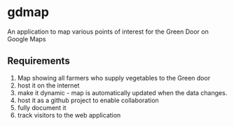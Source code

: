 gdmap
=====

An application to map various points of interest for the Green Door on Google Maps


Requirements
------------

1. Map showing all farmers who supply vegetables to the Green door
2. host it on the internet
3. make it dynamic - map is automatically updated when the data changes. 
4. host it as a github project to enable collaboration
5. fully document it 
6. track visitors to the web application
